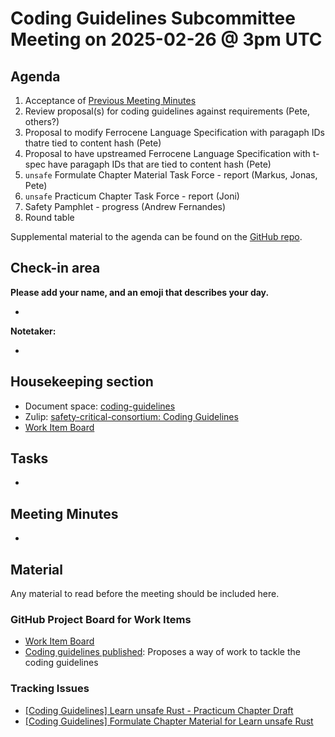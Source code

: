 # Coding Guidelines Subcommittee Meeting on 2025-02-26 @ 3pm UTC

## Agenda

1. Acceptance of [Previous Meeting Minutes](https://github.com/rustfoundation/safety-critical-rust-consortium/blob/main/subcommittee/coding-guidelines/meetings/2025-January-29/minutes.md)  
2. Review proposal(s) for coding guidelines against requirements (Pete, others?)
3. Proposal to modify Ferrocene Language Specification with paragaph IDs thatre tied to content hash (Pete)
4. Proposal to have upstreamed Ferrocene Language Specification with t-spec have paragaph IDs that are tied to content hash (Pete)
5. `unsafe` Formulate Chapter Material Task Force \- report (Markus, Jonas, Pete)  
6. `unsafe` Practicum Chapter Task Force \- report (Joni)  
7. Safety Pamphlet \- progress (Andrew Fernandes)  
8. Round table

Supplemental material to the agenda can be found on the [GitHub repo](https://github.com/rustfoundation/safety-critical-rust-consortium/tree/main/subcommittee/coding-guidelines).

## Check-in area

**Please add your name, and an emoji that describes your day.**

* 

**Notetaker:**

* 

## Housekeeping section

* Document space: [coding-guidelines](https://github.com/rustfoundation/safety-critical-rust-consortium/tree/main/subcommittee/coding-guidelines)  
* Zulip: [safety-critical-consortium: Coding Guidelines](https://rust-lang.zulipchat.com/#narrow/channel/445688-safety-critical-consortium/topic/Coding.20Guidelines)
* [Work Item Board](https://github.com/orgs/rustfoundation/projects/1)

## Tasks

* 

## Meeting Minutes

* 

## Material

Any material to read before the meeting should be included here.

### GitHub Project Board for Work Items

* [Work Item Board](https://github.com/orgs/rustfoundation/projects/1)
* [Coding guidelines published](https://github.com/rustfoundation/safety-critical-rust-consortium/issues/188#issue-2869798433): Proposes a way of work to tackle the coding guidelines

### Tracking Issues

* [\[Coding Guidelines\] Learn unsafe Rust \- Practicum Chapter Draft](https://github.com/rustfoundation/safety-critical-rust-consortium/issues/122)  
* [\[Coding Guidelines\] Formulate Chapter Material for Learn unsafe Rust](https://github.com/rustfoundation/safety-critical-rust-consortium/issues/123)

